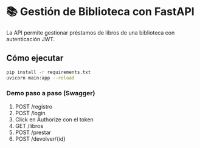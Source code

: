 # 📚 Gestión de Biblioteca con FastAPI

La API permite gestionar préstamos de libros de una biblioteca con autenticación JWT.

## Cómo ejecutar

```bash
pip install -r requirements.txt
uvicorn main:app --reload
```

### Demo paso a paso (Swagger)
1. POST /registro
2. POST /login
3. Click en Authorize con el token
4. GET /libros
5. POST /prestar
6. POST /devolver/{id}
